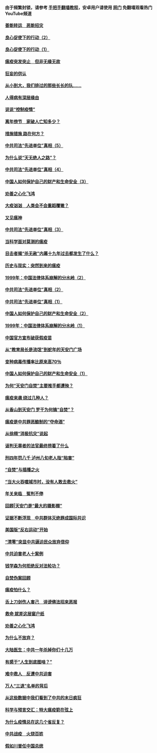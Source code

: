 #### 由于频繁封锁，请参考 [手把手翻墙教程](https://github.com/gfw-breaker/guides/wiki/)，安卓用户请使用 [网门](https://github.com/gfw-breaker/nogfw/blob/master/dl.md?t=02271400) 免翻墙观看热门YouTube频道 

#### [善能转运　恶能招灾](../pages/19/421334.md?t=02271400) 

#### [良心促使下的行动（2）](../pages/19/421361.md?t=02271400) 

#### [良心促使下的行动（1）](../pages/19/421302.md?t=02271400) 

#### [瘟疫突发突止　但非无缘无故](../pages/19/421281.md?t=02271400) 

#### [狂妄的供认](../pages/19/421199.md?t=02271400) 

#### [从小到大，我们排过的那些长长的队……](../pages/19/421243.md?t=02271400) 

#### [人得病有深层缘由](../pages/19/420864.md?t=02271400) 

#### [说说“控制疫情”](../pages/19/420831.md?t=02271400) 

#### [离年傍节　家破人亡知多少？](../pages/19/420563.md?t=02271400) 

#### [措施错施  路在何方？](../pages/19/420076.md?t=02271400) 

#### [中共司法“先进单位”真相（5）](../pages/19/419453.md?t=02271400) 

#### [为什么说“天无绝人之路”？](../pages/19/419618.md?t=02271400) 

#### [中共司法“先进单位”真相（4）](../pages/19/419452.md?t=02271400) 

#### [中国人如何保护自己的财产和生命安全（3）](../pages/19/419405.md?t=02271400) 

#### [劝善之心化飞鸿](../pages/19/418758.md?t=02271400) 

#### [大疫汹汹　人类会不会重蹈覆辙？](../pages/19/419691.md?t=02271400) 

#### [又见瘟神](../pages/19/419225.md?t=02271400) 

#### [中共司法“先进单位”真相（3）](../pages/19/419451.md?t=02271400) 

#### [当科学面对莫测的瘟疫](../pages/19/419625.md?t=02271400) 

#### [目击者揭“杀无赦”内幕十九年过去都发生了什么？](../pages/19/419617.md?t=02271400) 

#### [历史与现实：突然到来的瘟疫](../pages/19/419619.md?t=02271400) 

#### [1999年：中国法律体系崩解的分水岭（2）](../pages/19/419455.md?t=02271400) 

#### [中共司法“先进单位”真相（2）](../pages/19/419450.md?t=02271400) 

#### [中共司法“先进单位”真相（1）](../pages/19/419449.md?t=02271400) 

#### [中国人如何保护自己的财产和生命安全（2）](../pages/19/419404.md?t=02271400) 

#### [1999年：中国法律体系崩解的分水岭（1）](../pages/19/419454.md?t=02271400) 

#### [中国官方宣布破获假疫苗](../pages/19/419504.md?t=02271400) 

#### [从“教育局长是流氓”到蛇年的天安门广场](../pages/19/419470.md?t=02271400) 

#### [变种病毒传播率比原来高70％](../pages/19/419456.md?t=02271400) 

#### [中国人如何保护自己的财产和生命安全（1）](../pages/19/419403.md?t=02271400) 

#### [为何“天安门自焚”主要推手都遭殃？](../pages/19/419348.md?t=02271400) 

#### [瘟疫来袭 绕过几种人？](../pages/19/419349.md?t=02271400) 

#### [从香山到天安门 罗干为何搞“自焚”？](../pages/19/419270.md?t=02271400) 

#### [瘟疫是中共罪恶酿制的“夺命酒”](../pages/19/419223.md?t=02271400) 

#### [从徐栩“消极抗灾”说起](../pages/19/419224.md?t=02271400) 

#### [诬判无辜者的法官最终捞着了什么](../pages/19/419268.md?t=02271400) 

#### [刑四年罚八千 泸州八旬老人指“陷害”](../pages/19/419232.md?t=02271400) 

#### [“自焚”与插播之火](../pages/19/419226.md?t=02271400) 

#### [“当大火吞噬城市时，没有人敢去救火”](../pages/19/419077.md?t=02271400) 

#### [年关来临　冤判不停](../pages/19/419093.md?t=02271400) 

#### [回顾|天安门是“最大的摄影棚”](../pages/19/380866.md?t=02271400) 

#### [证据不断浮现　中共群体灭绝罪成国际共识](../pages/19/419031.md?t=02271400) 

#### [美国版“反右运动”开始](../pages/19/419030.md?t=02271400) 

#### [“清零”突显中共逼迫民众放弃信仰](../pages/19/418995.md?t=02271400) 

#### [中共迫害老人十案例](../pages/19/418831.md?t=02271400) 

#### [钱学森为何拒绝反对法轮功？](../pages/19/418905.md?t=02271400) 

#### [自焚伪案回顾](../pages/19/418799.md?t=02271400) 

#### [瘟疫怕什么？](../pages/19/418800.md?t=02271400) 

#### [舌上刀剑伤人害己　诽谤佛法招来恶报](../pages/19/418731.md?t=02271400) 

#### [救命 就差这层窗户纸](../pages/19/418706.md?t=02271400) 

#### [劝善之心化飞鸿](../pages/19/416766.md?t=02271400) 

#### [为什么不放弃？](../pages/19/418691.md?t=02271400) 

#### [大陆医生：中共一年杀掉你们十几万](../pages/19/418670.md?t=02271400) 

#### [有感于“人生到底图啥？”](../pages/19/418624.md?t=02271400) 

#### [难中救人　反遭中共迫害](../pages/19/418414.md?t=02271400) 

#### [万人“三退”名单的背后](../pages/19/418505.md?t=02271400) 

#### [从这些数据中我们看到了中共的末日疯狂](../pages/19/418420.md?t=02271400) 

#### [科学与预言交汇：特大瘟疫箭在弦上](../pages/19/418266.md?t=02271400) 

#### [为什么疫情总在这几个省反复？](../pages/19/418219.md?t=02271400) 

#### [中共战疫　火烧百姓](../pages/19/418220.md?t=02271400) 

#### [假如川普任中国总统](../pages/19/418174.md?t=02271400) 

